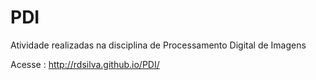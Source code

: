 # PDI
Atividade realizadas na disciplina de Processamento Digital de Imagens

Acesse : http://rdsilva.github.io/PDI/
